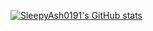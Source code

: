 [![SleepyAsh0191's GitHub stats](https://github-readme-stats.vercel.app/api?username=SleepyAsh0191)](https://github.com/anuraghazra/github-readme-stats)

<!--
**SleepyAsh0191/SleepyAsh0191** is a ✨ _special_ ✨ repository because its `README.md` (this file) appears on your GitHub profile.

Here are some ideas to get you started:

- 🔭 I’m currently working on ...
- 🌱 I’m currently learning ...
- 👯 I’m looking to collaborate on ...
- 🤔 I’m looking for help with ...
- 💬 Ask me about ...
- 📫 How to reach me: ...
- 😄 Pronouns: ...
- ⚡ Fun fact: ...
-->
